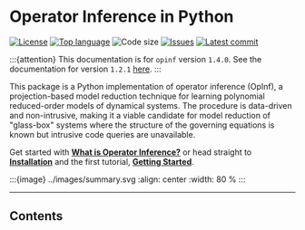 # Operator Inference in Python

[![License](https://img.shields.io/github/license/Willcox-Research-Group/rom-operator-inference-python3)](https://github.com/Willcox-Research-Group/rom-operator-inference-python3/blob/main/LICENSE)
[![Top language](https://img.shields.io/github/languages/top/Willcox-Research-Group/rom-operator-inference-python3)](https://www.python.org)
![Code size](https://img.shields.io/github/languages/code-size/Willcox-Research-Group/rom-operator-inference-python3)
[![Issues](https://img.shields.io/github/issues/Willcox-Research-Group/rom-operator-inference-python3)](https://github.com/Willcox-Research-Group/rom-operator-inference-python3/issues)
[![Latest commit](https://img.shields.io/github/last-commit/Willcox-Research-Group/rom-operator-inference-python3)](https://github.com/Willcox-Research-Group/rom-operator-inference-python3/commits/main)
<!-- [![Documentation](https://img.shields.io/badge/Documentation-JupyterBook-important)](sec-api) -->

:::{attention}
This documentation is for `opinf` version `1.4.0`.
See the documentation for version `1.2.1` [here](https://github.com/Willcox-Research-Group/rom-operator-inference-Python3/wiki/API-Reference).
:::

This package is a Python implementation of operator inference (OpInf), a projection-based model reduction technique for learning polynomial reduced-order models of dynamical systems.
The procedure is data-driven and non-intrusive, making it a viable candidate for model reduction of "glass-box" systems where the structure of the governing equations is known but intrusive code queries are unavailable.

Get started with [**What is Operator Inference?**](sec-opinf-overview) or head straight to [**Installation**](sec-installation) and the first tutorial, [**Getting Started**](sec-tutorial).

<!-- See our [**Literature**](sec-literature) page for a list of technical publications on Operator Inference and the [**Gallery**](sec-gallery) for a list of projects that use this package. -->

:::{image} ../images/summary.svg
:align: center
:width: 80 %
:::

---

## Contents

```{tableofcontents}
```

